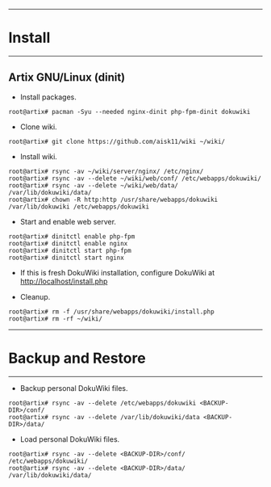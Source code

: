 - - -
# Install
- - -

## Artix GNU/Linux (dinit)

- Install packages.

```console
root@artix# pacman -Syu --needed nginx-dinit php-fpm-dinit dokuwiki
```

- Clone wiki.

```console
root@artix# git clone https://github.com/aisk11/wiki ~/wiki/
```

- Install wiki.

```console
root@artix# rsync -av ~/wiki/server/nginx/ /etc/nginx/
root@artix# rsync -av --delete ~/wiki/web/conf/ /etc/webapps/dokuwiki/
root@artix# rsync -av --delete ~/wiki/web/data/ /var/lib/dokuwiki/data/
root@artix# chown -R http:http /usr/share/webapps/dokuwiki /var/lib/dokuwiki /etc/webapps/dokuwiki
```

- Start and enable web server.

```console
root@artix# dinitctl enable php-fpm
root@artix# dinitctl enable nginx
root@artix# dinitctl start php-fpm
root@artix# dinitctl start nginx
```

- If this is fresh DokuWiki installation, configure DokuWiki at [http://localhost/install.php](http://localhost/install.php)

- Cleanup.

```console
root@artix# rm -f /usr/share/webapps/dokuwiki/install.php
root@artix# rm -rf ~/wiki/
```

- - -
# Backup and Restore
- - -

- Backup personal DokuWiki files.

```console
root@artix# rsync -av --delete /etc/webapps/dokuwiki <BACKUP-DIR>/conf/
root@artix# rsync -av --delete /var/lib/dokuwiki/data <BACKUP-DIR>/data/
```

- Load personal DokuWiki files.

```console
root@artix# rsync -av --delete <BACKUP-DIR>/conf/ /etc/webapps/dokuwiki/
root@artix# rsync -av --delete <BACKUP-DIR>/data/ /var/lib/dokuwiki/data/
```
